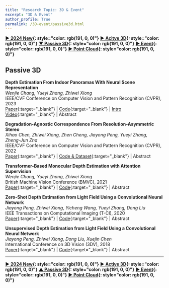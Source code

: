 ```yaml
---
title: "Research Topic: 3D & Event"
excerpt: "3D & Event"
author_profile: True
permalink: /3D-event/passive3d.html
---
```


**[▶ 2024 New](/3D-event/2024-New){: style="color: rgb(191, 0, 0)"}**
**[▶ Acitve 3D](/3D-event/active3d){: style="color: rgb(191, 0, 0)"}**
**[▼ Passive 3D](/3D-event/passive3d){: style="color: rgb(191, 0, 0)"}**
**[▶ Event](/3D-event/event){: style="color: rgb(191, 0, 0)"}**
**[▶ Point Cloud](/3D-event/point-cloud){: style="color: rgb(191, 0, 0)"}**

## Passive 3D

**Depth Estimation From Indoor Panoramas With Neural Scene Representation** <br>
_Wenjie Chang, Yueyi Zhang, Zhiwei Xiong_ <br>
<span><pub>IEEE/CVF Conference on Computer Vision and Pattern Recognition (CVPR), 2023</pub></span> <br>
[Paper](https://openaccess.thecvf.com/content/CVPR2023/html/Chang_Depth_Estimation_From_Indoor_Panoramas_With_Neural_Scene_Representation_CVPR_2023_paper.html){:target="\_blank"} |
[Code](https://github.com/WJ-Chang-42/IndoorPanoDepth){:target="\_blank"} |
[Intro Video](https://www.youtube.com/watch?v=hxFzpgLNCDI){:target="\_blank"} |
<a onclick='expandABS("chang23")'> Abstract </a>

<div style="display: none;" class=abs id="chang23"><br>
Depth estimation from indoor panoramas is challenging due to the equirectangular distortions of panoramas and inaccurate matching. In this paper, we propose a practical framework to improve the accuracy and efficiency of depth estimation from multi-view indoor panoramic images with the Neural Radiance Field technology. Specifically, we develop two networks to implicitly learn the Signed Distance Function for depth measurements and the radiance field from panoramas. We also introduce a novel spherical position embedding scheme to achieve high accuracy. For better convergence, we propose an initialization method for the network weights based on the Manhattan World Assumption. Furthermore, we devise a geometric consistency loss, leveraging the surface normal, to further refine the depth estimation. The experimental results demonstrate that our proposed method outperforms state-of-the-art works by a large margin in both quantitative and qualitative evaluations. Our source code is available at https://github.com/WJ-Chang-42/IndoorPanoDepth.
</div>

**Degradation-Agnostic Correspondence From Resolution-Asymmetric Stereo** <br>
_Xihao Chen, Zhiwei Xiong, Zhen Cheng, Jiayong Peng, Yueyi Zhang, Zheng-Jun Zha_ <br>
<span><pub>IEEE/CVF Conference on Computer Vision and Pattern Recognition (CVPR), 2022</pub></span> <br>
[Paper](https://openaccess.thecvf.com/content/CVPR2022/html/Chen_Degradation-Agnostic_Correspondence_From_Resolution-Asymmetric_Stereo_CVPR_2022_paper.html){:target="\_blank"} |
[Code & Dataset](https://github.com/xhchen10/ResAsym_StereoMatching){:target="\_blank"} |
<a onclick='expandABS("chen22")'> Abstract </a>

<div style="display: none;" class=abs id="chen22"><br>
In this paper, we study the problem of stereo matching from a pair of images with different resolutions, e.g., those acquired with a tele-wide camera system. Due to the difficulty of obtaining ground-truth disparity labels in diverse real-world systems, we start from an unsupervised learning perspective. However, resolution asymmetry caused by unknown degradations between two views hinders the effectiveness of the generally assumed photometric consistency. To overcome this challenge, we propose to impose the consistency between two views in a feature space instead of the image space, named feature-metric consistency. Interestingly, we find that, although a stereo matching network trained with the photometric loss is not optimal, its feature extractor can produce degradation-agnostic and matching-specific features. These features can then be utilized to formulate a feature-metric loss to avoid the photometric inconsistency. Moreover, we introduce a self-boosting strategy to optimize the feature extractor progressively, which further strengthens the feature-metric consistency. Experiments on both simulated datasets with various degradations and a self-collected real-world dataset validate the superior performance of the proposed method over existing solutions.

</div>

**Transformer-Based Monocular Depth Estimation with Attention Supervision** <br>
_Wenjie Chang, Yueyi Zhang, Zhiwei Xiong_ <br>
<span><pub>British Machine Vision Conference (BMVC), 2021</pub></span> <br>
[Paper](https://www.bmvc2021-virtualconference.com/assets/papers/0244.pdf){:target="\_blank"} |
[Code](https://github.com/WJ-Chang-42/ASTransformer){:target="\_blank"} |
<a onclick='expandABS("chang21")'> Abstract </a>

<div style="display: none;" class=abs id="chang21"><br>
Transformer, which excels in capturing long-range dependencies, has shown great performance in a variety of computer vision tasks. In this paper, we propose a hybrid network with a Transformer-based encoder and a CNN-based decoder for monocular depth estimation. The encoder follows the architecture of classical Vision Transformer. To better exploit the potential of the Transformer encoder, we introduce the Attention Supervision to the Transformer layer, which enhances the representative ability. The down-sampling operations before the Transformer encoder lead to degradation of the details in the predicted depth map. Thus, we devise an Attention-based Up-sample Block and deploy it to compensate the texture features. Experiments on both indoor and outdoor datasets demonstrate that the proposed method achieves the state-of-the-art performance on both quantitative and qualitative evaluations. The source code and trained models can be downloaded at https://github.com/WJ-Chang-42/ASTransformer.

</div>

**Zero-Shot Depth Estimation from Light Field Using a Convolutional Neural Network** <br>
_Jiayong Peng, Zhiwei Xiong, Yicheng Wang, Yueyi Zhang, Dong Liu_ <br>
<span><pub>IEEE Transactions on Computational Imaging (T-CI), 2020</pub></span> <br>
[Paper](https://ieeexplore.ieee.org/abstract/document/8961135/){:target="\_blank"} |
[Code](https://github.com/JiayongO-O/LFDEN){:target="\_blank"} |
<a onclick='expandABS("peng20tci")'> Abstract </a>

<div style="display: none;" class=abs id="peng20tci"><br>
This article proposes a zero-shot learning-based framework for light field depth estimation, which learns an end-to-end mapping solely from an input light field to the corresponding disparity map with neither extra training data nor supervision of groundtruth depth. The proposed method overcomes two major difficulties posed in existing learning-based methods and is thus much more feasible in practice. First, it saves the huge burden of obtaining groundtruth depth of a variety of scenes to serve as labels during training. Second, it avoids the severe domain shift effect when applied to light fields with drastically different content or captured under different camera configurations from the training data. On the other hand, compared with conventional non-learning-based methods, the proposed method better exploits the correlations in the 4D light field and generates much superior depth results. Moreover, we extend this zero-shot learning framework to depth estimation from light field videos. For the first time, we demonstrate that more accurate and robust depth can be estimated from light field videos by jointly exploiting the correlations across spatial, angular, and temporal dimensions. We conduct comprehensive experiments on both synthetic and real-world light field image datasets, as well as a self collected light field video dataset. Quantitative and qualitative results validate the superior performance of our method over the state-of-the-arts, especially for the challenging real-world scenes.

</div>

**Unsupervised Depth Estimation from Light Field Using a Convolutional Neural Network** <br>
_Jiayong Peng, Zhiwei Xiong, Dong Liu, Xuejin Chen_ <br>
<span><pub>International Conference on 3D Vision (3DV), 2018</pub></span> <br>
[Paper](https://ieeexplore.ieee.org/abstract/document/8490980/){:target="\_blank"} |
[Code](https://github.com/JiayongO-O/LFDEN){:target="\_blank"} |
<a onclick='expandABS("peng18")'> Abstract </a>

<div style="display: none;" class=abs id="peng18"><br>
This paper proposes an unsupervised CNN-based method for explicit depth estimation from light field, which learns an end-to-end mapping from a 4D light field to the corresponding disparity map without the supervision of groundtruth depth. Specifically, we design a combined loss function imposing both compliance and divergence constraints on the warped sub-aperture images to the central view, which guarantees our network to generate an accurate and robust disparity map. Furthermore, we find that increasing the number of referenced views in depth feature extraction and complementing missing information caused by warping greatly boost the performance of our network. Due to the difficulty of obtaining groundtruth depth of real-world scenes in practice, the proposed method is much more feasible than supervised learning. On the other hand, compared with traditional non-learning methods, the proposed method better exploits the correlations in the 4D light field and generates superior depth results both quantitatively and qualitatively. Also, the proposed method helps improve the performance of subsequent applications based on the estimated depth, e.g., spatial super-resolution of light field.

</div>

---

**[▶ 2024 New](/3D-event/2024-New){: style="color: rgb(191, 0, 0)"}**
**[▶ Active 3D](/3D-event/active3d){: style="color: rgb(191, 0, 0)"}**
**[▲ Passive 3D](/3D-event/passive3d){: style="color: rgb(191, 0, 0)"}**
**[▶ Event](/3D-event/event){: style="color: rgb(191, 0, 0)"}**
**[▶ Point Cloud](/3D-event/point-cloud){: style="color: rgb(191, 0, 0)"}**
